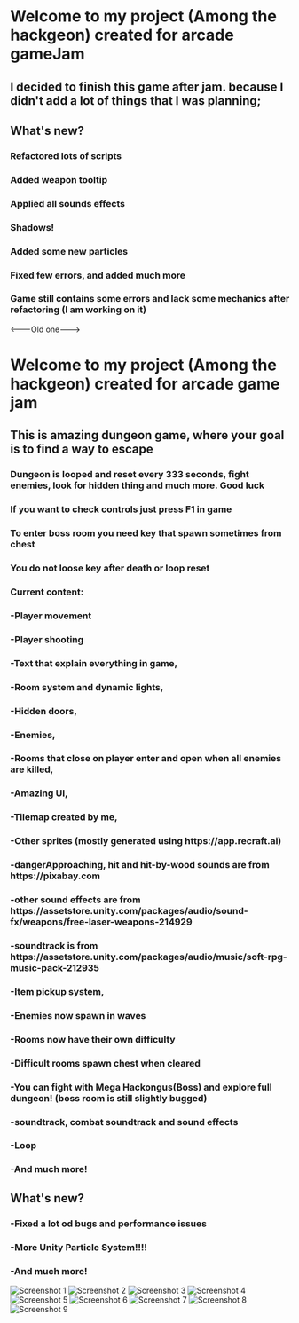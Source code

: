 <h1>Welcome to my project (Among the hackgeon) created for arcade gameJam</h1>
<h2>I decided to finish this game after jam. because I didn't add a lot of things that I was planning;</h2>
<h2>What's new?</h2>
<h3>Refactored lots of scripts</h3>
<h3>Added weapon tooltip</h3>
<h3>Applied all sounds effects</h3>
<h3>Shadows!</h3>
<h3>Added some new particles</h3>
<h3>Fixed few errors, and added much more</h3>
<h3>Game still contains some errors and lack some mechanics after refactoring (I am working on it)</h3>

<---Old one--->
<h1>Welcome to my project (Among the hackgeon) created for arcade game jam</h1>
<h2>This is amazing dungeon game, where your goal is to find a way to escape</h2>
<h3>Dungeon is looped and reset every 333 seconds, fight enemies, look for hidden thing and much more. Good luck</h3>
<h3>If you want to check controls just press F1 in game</h3>
<h3>To enter boss room you need key that spawn sometimes from chest</h3>
<h3>You do not loose key after death or loop reset</h3>
<h3>Current content:</h3>
<h3>-Player movement</h3>
<h3>-Player shooting</h3>
<h3>-Text that explain everything in game,</h3>
<h3>-Room system and dynamic lights,</h3>
<h3>-Hidden doors,</h3>
<h3>-Enemies,</h3>
<h3>-Rooms that close on player enter and open when all enemies are killed,</h3>
<h3>-Amazing UI,</h3>
<h3>-Tilemap created by me,</h3>
<h3>-Other sprites (mostly generated using https://app.recraft.ai)</h3>
<h3>-dangerApproaching, hit and hit-by-wood sounds are from https://pixabay.com</h3>
<h3>-other sound effects are from https://assetstore.unity.com/packages/audio/sound-fx/weapons/free-laser-weapons-214929</h3>
<h3>-soundtrack is from https://assetstore.unity.com/packages/audio/music/soft-rpg-music-pack-212935</h3>
<h3>-Item pickup system,</h3>
<h3>-Enemies now spawn in waves</h3>
<h3>-Rooms now have their own difficulty</h3>
<h3>-Difficult rooms spawn chest when cleared</h3>
<h3>-You can fight with Mega Hackongus(Boss) and explore full dungeon! (boss room is still slightly bugged)</h3>
<h3>-soundtrack, combat soundtrack and sound effects</h3>
<h3>-Loop</h3>
<h3>-And much more!</h3>

<h2>What's new?</h2>
<h3>-Fixed a lot od bugs and performance issues</h3>
<h3>-More Unity Particle System!!!!</h3>
<h3>-And much more!</h3>

![Screenshot 1](https://cloud-oavvjf2w1-hack-club-bot.vercel.app/8screenshot_from_2024-08-21_22-04-33.png)
![Screenshot 2](https://cloud-oavvjf2w1-hack-club-bot.vercel.app/7screenshot_from_2024-08-21_22-05-08.png)
![Screenshot 3](https://cloud-oavvjf2w1-hack-club-bot.vercel.app/6screenshot_from_2024-08-21_22-05-52.png)
![Screenshot 4](https://cloud-oavvjf2w1-hack-club-bot.vercel.app/5screenshot_from_2024-08-21_22-06-24.png)
![Screenshot 5](https://cloud-oavvjf2w1-hack-club-bot.vercel.app/4screenshot_from_2024-08-21_22-07-24.png)
![Screenshot 6](https://cloud-oavvjf2w1-hack-club-bot.vercel.app/3screenshot_from_2024-08-21_22-10-40.png)
![Screenshot 7](https://cloud-oavvjf2w1-hack-club-bot.vercel.app/2screenshot_from_2024-08-21_22-11-09.png)
![Screenshot 8](https://cloud-oavvjf2w1-hack-club-bot.vercel.app/1screenshot_from_2024-08-21_22-12-40.png)
![Screenshot 9](https://cloud-oavvjf2w1-hack-club-bot.vercel.app/0screenshot_from_2024-08-21_22-12-47.png)